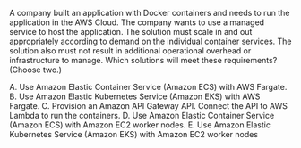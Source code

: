 A company built an application with Docker containers and needs to run the application in the AWS Cloud. The company wants to use a managed service to host the application. The solution must scale in and out appropriately according to demand on the individual container services. The solution also must not result in additional operational overhead or infrastructure to manage. Which solutions will meet these requirements? (Choose two.) 

A. Use Amazon Elastic Container Service (Amazon ECS) with AWS Fargate. 
B. Use Amazon Elastic Kubernetes Service (Amazon EKS) with AWS Fargate. 
C. Provision an Amazon API Gateway API. Connect the API to AWS Lambda to run the containers. 
D. Use Amazon Elastic Container Service (Amazon ECS) with Amazon EC2 worker nodes. 
E. Use Amazon Elastic Kubernetes Service (Amazon EKS) with Amazon EC2 worker nodes